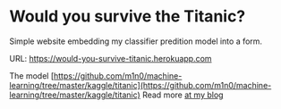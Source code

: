 # Would you survive the Titanic?

Simple website embedding my classifier predition model into a form.

URL: https://would-you-survive-titanic.herokuapp.com

The model [https://github.com/m1n0/machine-learning/tree/master/kaggle/titanic](https://github.com/m1n0/machine-learning/tree/master/kaggle/titanic)
Read more [at my blog](http://justsomegeek.com)

